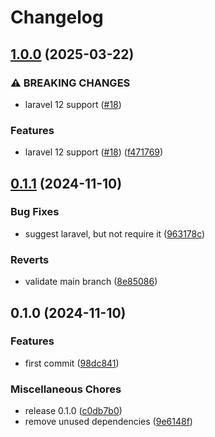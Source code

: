 # Changelog

## [1.0.0](https://github.com/audunru/monolog-pushover/compare/v0.1.1...v1.0.0) (2025-03-22)


### ⚠ BREAKING CHANGES

* laravel 12 support ([#18](https://github.com/audunru/monolog-pushover/issues/18))

### Features

* laravel 12 support ([#18](https://github.com/audunru/monolog-pushover/issues/18)) ([f471769](https://github.com/audunru/monolog-pushover/commit/f471769b37a16376317c4b3d778e6bf7f1894925))

## [0.1.1](https://github.com/audunru/monolog-pushover/compare/v0.1.0...v0.1.1) (2024-11-10)


### Bug Fixes

* suggest laravel, but not require it ([963178c](https://github.com/audunru/monolog-pushover/commit/963178c984317a03ff97ca6468bdfb8397816372))


### Reverts

* validate main branch ([8e85086](https://github.com/audunru/monolog-pushover/commit/8e85086000b673e6833c79a5c5006508006837a3))

## 0.1.0 (2024-11-10)


### Features

* first commit ([98dc841](https://github.com/audunru/monolog-pushover/commit/98dc8412e79f392b092933543109e36f4c5ca6f8))


### Miscellaneous Chores

* release 0.1.0 ([c0db7b0](https://github.com/audunru/monolog-pushover/commit/c0db7b0f17d075f63c346426ca186a2e532d669c))
* remove unused dependencies ([9e6148f](https://github.com/audunru/monolog-pushover/commit/9e6148fed59dc9c189ab2843959ede18817c26fe))
